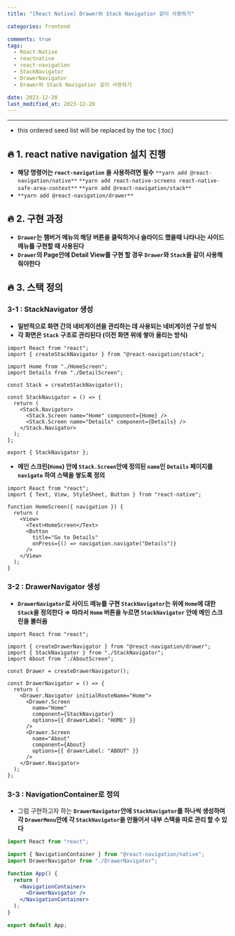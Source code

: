 ```yaml
---
title: "[React Native] Drawer와 Stack Navigatior 같이 사용하기"

categories: frontend

comments: true
tags:
  - React-Native
  - reactnative
  - react-navigation
  - StackNavigator
  - DrawerNavigator
  - Drawer와 Stack Navigatior 같이 사용하기

date: 2023-12-20
last_modified_at: 2023-12-20
---
```


---

<!-- prettier-ignore -->
* this ordered seed list will be replaced by the toc 
{:toc}

## **🔥 1. react native navigation 설치 진행**

- **해당 명령어는 `react-navigation` 을 사용하려면 필수**
  `**yarn add @react-navigation/native**`
  `**yarn add react-native-screens react-native-safe-area-context**`
  `**yarn add @react-navigation/stack**`
- `**yarn add @react-navigation/drawer**`

## **🔥 2. 구현 과정**

- **`Drawer`는 햄버거 메뉴의 해당 버튼을 클릭하거나 슬라이드 했을때 나타나는 사이드 메뉴를 구현할 때 사용된다**
- **`Drawer`의 Page안에 Detail View를 구현 할 경우 `Drawer`와 `Stack`을 같이 사용해줘야한다**

## **🔥 3. 스택 정의**

### 3-1 : **StackNavigator 생성**

- **일반적으로 화면 간의 네비게이션을 관리하는 데 사용되는 네비게이션 구성 방식**
- **각 화면은 `Stack` 구조로 관리된다 (이전 화면 위에 쌓아 올리는 방식)**

```tsx
import React from "react";
import { createStackNavigator } from "@react-navigation/stack";

import Home from "./HomeScreen";
import Details from "./DetailScreen";

const Stack = createStackNavigator();

const StackNavigator = () => {
  return (
    <Stack.Navigator>
      <Stack.Screen name="Home" component={Home} />
      <Stack.Screen name="Details" component={Details} />
    </Stack.Navigator>
  );
};

export { StackNavigator };
```

- **메인 스크린(`Home`) 안에 `Stack.Screen`안에 정의된 `name`인 `Details` 페이지를 `navigate` 하여 스택을 쌓도록 정의**

```tsx
import React from "react";
import { Text, View, StyleSheet, Button } from "react-native";

function HomeScreen({ navigation }) {
  return (
    <View>
      <Text>HomeScreen</Text>
      <Button
        title="Go to Details"
        onPress={() => navigation.navigate("Details")}
      />
    </View>
  );
}
```

### 3-2 : **DrawerNavigator 생성**

- **`DrawerNavigator`로 사이드 메뉴를 구현 `StackNavigator`는 위에 `Home`에 대한 `Stack`을 정의한다 ⇒ 따라서 `Home` 버튼을 누르면 `StackNavigator` 안에 메인 스크린을 불러옴**

```tsx
import React from "react";

import { createDrawerNavigator } from "@react-navigation/drawer";
import { StackNavigator } from "./StackNavigator";
import About from "./AboutScreen";

const Drawer = createDrawerNavigator();

const DrawerNavigator = () => {
  return (
    <Drawer.Navigator initialRouteName="Home">
      <Drawer.Screen
        name="Home"
        component={StackNavigator}
        options={{ drawerLabel: "HOME" }}
      />
      <Drawer.Screen
        name="About"
        component={About}
        options={{ drawerLabel: "ABOUT" }}
      />
    </Drawer.Navigator>
  );
};
```

### 3-3 : **NavigationContainer로 정의**

- 그럼 구현하고자 하는 **`DrawerNavigator`안에 `StackNavigator`를 하나씩 생성하여 각 `DrawerMenu`안에 각 `StackNavigator`을 만들어서 내부 스택을 따로 관리 할 수 있다**

```jsx
import React from "react";

import { NavigationContainer } from "@react-navigation/native";
import DrawerNavigator from "./DrawerNavigator";

function App() {
  return (
    <NavigationContainer>
      <DrawerNavigator />
    </NavigationContainer>
  );
}

export default App;
```
